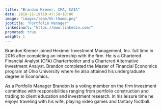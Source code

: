 ```yaml
---
title: "Brandon Kremer, CFA, CAIA"
date: 2018-11-19T10:47:58+10:00
image: "images/team/bk-thumb.png"
jobtitle: "Portfolio Manager"
linkedinurl: "https://www.linkedin.com/"
promoted: true
weight: 1
---
```


Brandon Kremer joined Heximer Investment Management, Inc. full time in 2016 after completing an internship with the firm. He is a Chartered Financial Analyst (CFA) Charterholder and a Chartered Alternative Investment Analyst. Brandon completed the Master of Financial Economics program at Ohio University where he also attained his undergraduate degree in Economics.  

As a Portfolio Manager Brandon is a voting member on the firm investment committee with responsibilities ranging from portfolio construction and trading to client education and investment research. In his leisure time he enjoys traveling with his wife, playing video games and fantasy football.  
